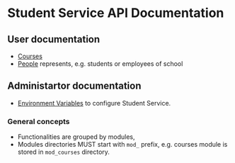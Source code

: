 # Student Service API Documentation

## User documentation

* [Courses](user/courses.md)
* [People](user/people.md) represents, e.g. students or employees of school

## Administartor documentation

* [Environment Variables](administration/environment_variables.md) to configure Student Service.


### General concepts

* Functionalities are grouped by modules,
* Modules directories MUST start with `mod_` prefix, e.g. courses module
is stored in `mod_courses` directory.